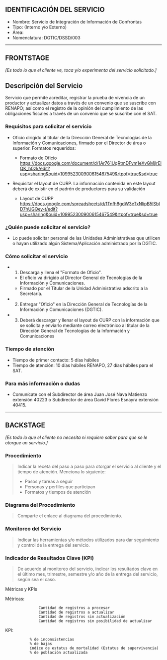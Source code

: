 ## IDENTIFICACIÓN DEL SERVICIO
 - Nombre: Servicio de Integración de Información de Confrontas
 - Tipo: (Interno y/o Externo)
 - Área: 
 - Nomenclatura: DGTIC/DSSD/003
   
---
## FRONTSTAGE
_[Es todo lo que el cliente ve, toca y/o experimenta del servicio solicitado.]_

## Descripción del Servicio
Servicio que permite acreditar, registrar la prueba de vivencia de un productor y actualizar datos a través de un convenio que se suscribe con RENAPO; así como el registro de la opinión del cumplimiento de las obligaciones fiscales a través de un convenio que se suscribe con el SAT.

### Requisitos para solicitar el servicio
- Oficio dirigido al titular de la Dirección General de Tecnologías de la Información y Comunicaciones, firmado por el Director de área o superior.​
​Formatos requeridos: 
    - Formato de Oficio  https://docs.google.com/document/d/1Ar761UqRtmDFvm1eXvGMjlrElQK_h0zk/edit?usp=sharing&ouid=109952300900615467549&rtpof=true&sd=true

- Requisitar el layout de CURP. La información contenida en este layout deberá de existir en el padrón de productores para su validación
    - Layout de CURP https://docs.google.com/spreadsheets/d/1Tnfh8gdW3eTxNlipB5lSbID7hUGQey-t/edit?usp=sharing&ouid=109952300900615467549&rtpof=true&sd=true

### ¿Quién puede solicitar el servicio?
- Lo puede solicitar personal de las Unidades Administrativas que utilicen o hayan utilizado algún Sistema/Aplicación administrado por la DGTIC.

### Cómo solicitar el servicio
- 1. Descarga y llena el "Formato de Oficio".
    - El oficio va dirigido al Director General de Tecnologías de la Información y Comunicaciones.
    - Firmado por el Titular de la Unidad Administrativa adscrito a la Secretaría.

- 2. Entregar "Oficio" en la Dirección General de Tecnologías de la Información y Comunicaciones (DGTIC).
- 3. Deberá descargar y llenar el layout de CURP con la información que se solicita y enviarlo mediante correo electrónico al titular de la Dirección General de Tecnologías de la Información y Comunicaciones

### Tiempo de atención
- Tiempo de primer contacto:  5 días hábiles
- Tiempo de atención: 10 días hábiles RENAPO, 27 días hábiles para el SAT.

### Para más información o dudas
- Comunícate con el Subdirector de área Juan José Nava Matienzo extensión 40223 o Subdirector de área David Flores Esnayra extensión 40415.


---
## BACKSTAGE
_[Es todo lo que el cliente no necesita ni requiere saber para que se le otorgue un servicio.]_

### Procedimiento
>Indicar la receta del paso a paso para otorgar el servicio al cliente y el tiempo de atención.
>Menciona lo siguiente:
 > + Pasos y tareas a seguir
 > + Personas y perfiles que participan
 > + Formatos y tiempos de atención

### Diagrama del Procedimiento
> Comparte el enlace al diagrama del procedimiento.

### Monitoreo del Servicio
> Indicar las herramientas y/o métodos utilizados para dar seguimiento y control de la entrega del servicio.

### Indicador de Resultados Clave (KPI)
> De acuerdo al monitoreo del servicio, indicar los resultados clave en el último mes, trimestre, semestre y/o año de la entrega del servicio, según sea el caso.

Métricas y KPIs
<!-- Describir las métricas y KPIs para este servicio que ayuden a medir el desempeño y la calidad del mismo.-->

Métricas: 
```
               Cantidad de registros a procesar
               Cantidad de registros a actualizar
               Cantidad de registros sin actualización
               Cantidad de registros sin posibilidad de actualizar             
```
KPI:
```
           % de inconsistencias 
           % de bajas 
           índice de estatus de mortalidad (Estatus de supervivencia)
           % de población actualizada
```
